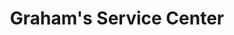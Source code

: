 ---
title: "Graham's Service Center"
url: /state-college/grahams-service-center/
shop: car repair
---